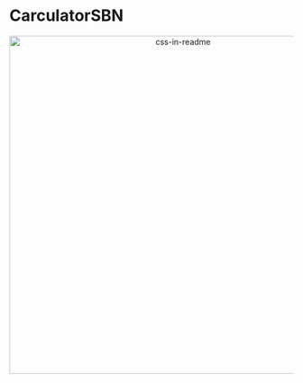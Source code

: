 # CarculatorSBN

<div align="center">
    <img src="![Screen Shot 2023-01-02 at 12 12 54](https://user-images.githubusercontent.com/107477446/210230098-65ed17bf-40b7-4ce5-ad5b-023732617c88.png)" width="600" height="600" alt="css-in-readme">
</div>
